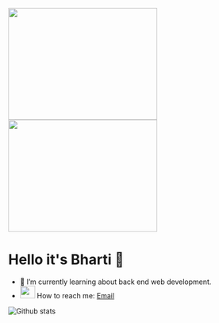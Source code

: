 <img src="https://media.giphy.com/media/RbDKaczqWovIugyJmW/giphy.gif" height ="225" width="300">                  <img src = "https://media1.tenor.com/images/6c000080b2a5c1775fd3a0f75ae40bb7/tenor.gif?itemid=21308149" height="225" width ="300">
# Hello it's Bharti 👋


- 🌱 I’m currently learning about back end web development.
- <img src = "https://media1.tenor.com/images/6c000080b2a5c1775fd3a0f75ae40bb7/tenor.gif?itemid=21308149" height="25" width ="30"> How to reach me: 
<a href="bhartikumath017@gmail.com">Email</a>

![Github stats](https://github-readme-stats.vercel.app/api?username=Bharti-kumath&theme=radical)
